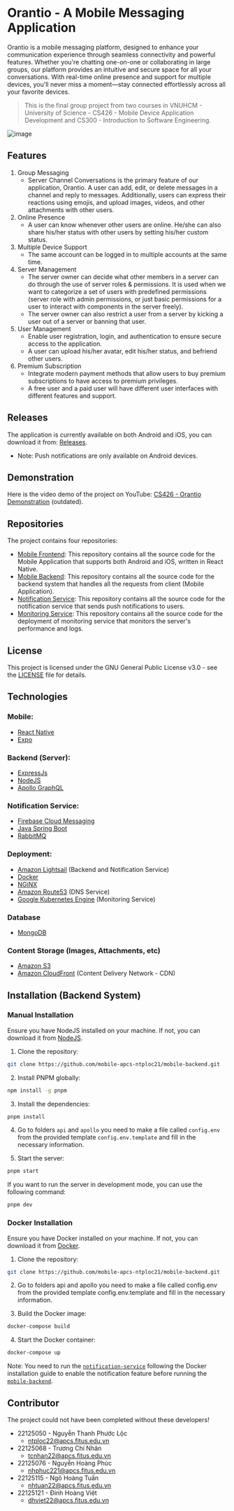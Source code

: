 # Orantio - A Mobile Messaging Application

Orantio is a mobile messaging platform, designed to enhance your communication experience through seamless connectivity and powerful features. Whether you're chatting one-on-one or collaborating in large groups, our platform provides an intuitive and secure space for all your conversations. With real-time online presence and support for multiple devices, you'll never miss a moment—stay connected effortlessly across all your favorite devices.

> This is the final group project from two courses in VNUHCM - University of Science - CS426 - Mobile Device Application Development and CS300 - Introduction to Software Engineering.

![image](https://github.com/user-attachments/assets/81a1a1a5-3806-40c1-8a49-928236ac4e5d)

## Features

1. Group Messaging
    - Server Channel Conversations is the primary feature of our application, Orantio. A user can add, edit, or delete messages in a channel and reply to messages. Additionally, users can express their reactions using emojis, and upload images, videos, and other attachments with other users.
2. Online Presence
    - A user can know whenever other users are online. He/she can also share his/her status with other users by setting his/her custom status.
3. Multiple Device Support
    - The same account can be logged in to multiple accounts at the same time.
4. Server Management
    - The server owner can decide what other members in a server can do through the use of server roles & permissions. It is used when we want to categorize a set of users with predefined permissions (server role with admin permissions, or just basic permissions for a user to interact with components in the server freely).
    - The server owner can also restrict a user from a server by kicking a user out of a server or banning that user.
5. User Management
    - Enable user registration, login, and authentication to ensure secure access to the application.
    - A user can upload his/her avatar, edit his/her status, and befriend other users.
6. Premium Subscription
    - Integrate modern payment methods that allow users to buy premium subscriptions to have access to premium privileges.
    - A free user and a paid user will have different user interfaces with different features and support.

## Releases

The application is currently available on both Android and iOS, you can download it from: [Releases](https://drive.google.com/drive/folders/1f4hMgw-ejAeCoTmEvTNTC5w5bsk0XVha?usp=drive_link).
- Note: Push notifications are only available on Android devices.

## Demonstration

Here is the video demo of the project on YouTube: [CS426 - Orantio Demonstration](https://youtu.be/yxmciwkagPo) (outdated).

## Repositories

The project contains four repositories:
- [Mobile Frontend](https://github.com/mobile-apcs-ntploc21/mobile-frontend): This repository contains all the source code for the Mobile Application that supports both Android and iOS, written in React Native.
- [Mobile Backend](https://github.com/mobile-apcs-ntploc21/mobile-backend): This repository contains all the source code for the backend system that handles all the requests from client (Mobile Application).
- [Notification Service](https://github.com/mobile-apcs-ntploc21/notification-service): This repository contains all the source code for the notification service that sends push notifications to users.
- [Monitoring Service](https://github.com/mobile-apcs-ntploc21/monitoring-service): This repository contains all the source code for the deployment of monitoring service that monitors the server's performance and logs.

## License

This project is licensed under the GNU General Public License v3.0 - see the [LICENSE](https://github.com/mobile-apcs-ntploc21/mobile-backend/blob/master/LICENSE) file for details.

## Technologies

### Mobile:
- [React Native](https://reactnative.dev/)
- [Expo](https://expo.dev/)

### Backend (Server):
- [ExpressJs](https://expressjs.com/)
- [NodeJS](https://nodejs.org/en/)
- [Apollo GraphQL](https://www.apollographql.com/)

### Notification Service:
- [Firebase Cloud Messaging](https://firebase.google.com/docs/cloud-messaging)
- [Java Spring Boot](https://spring.io/projects/spring-boot)
- [RabbitMQ](https://www.rabbitmq.com/)

### Deployment:
- [Amazon Lightsail](https://aws.amazon.com/free/compute/lightsail) (Backend and Notification Service)
- [Docker](https://www.docker.com/)
- [NGiNX](https://nginx.org/en/)
- [Amazon Route53](https://aws.amazon.com/route53/) (DNS Service)
- [Google Kubernetes Engine](https://cloud.google.com/kubernetes-engine) (Monitoring Service)

### Database
- [MongoDB](https://www.mongodb.com/lp/cloud/atlas/try4)

### Content Storage (Images, Attachments, etc)
- [Amazon S3](https://aws.amazon.com/s3/)
- [Amazon CloudFront](https://aws.amazon.com/cloudfront/) (Content Delivery Network - CDN)

## Installation (Backend System)

### Manual Installation

Ensure you have NodeJS installed on your machine. If not, you can download it from [NodeJS](https://nodejs.org/en/).

1. Clone the repository:
```bash
git clone https://github.com/mobile-apcs-ntploc21/mobile-backend.git
```

2. Install PNPM globally:
```bash
npm install -g pnpm
```

3. Install the dependencies:
```bash
pnpm install
```

4. Go to folders `api` and `apollo` you need to make a file called `config.env` from the provided template `config.env.template` and fill in the necessary information.

5. Start the server:
```bash
pnpm start
```

If you want to run the server in development mode, you can use the following command:
```bash
pnpm dev
```

### Docker Installation

Ensure you have Docker installed on your machine. If not, you can download it from [Docker](https://www.docker.com/).

1. Clone the repository:
```bash
git clone https://github.com/mobile-apcs-ntploc21/mobile-backend.git
```

2. Go to folders api and apollo you need to make a file called config.env from the provided template config.env.template and fill in the necessary information.

3. Build the Docker image:
```bash
docker-compose build
```

4. Start the Docker container:
```bash
docker-compose up
```
Note: You need to run the [`notification-service`](https://github.com/mobile-apcs-ntploc21/notification-service) following the Docker installation guide to enable the notification feature before running the [`mobile-backend`](https://github.com/mobile-apcs-ntploc21/mobile-backend).

## Contributor

The project could not have been completed without these developers!

- 22125050 - Nguyễn Thanh Phước Lộc
  - ntploc22@apcs.fitus.edu.vn
- 22125068 - Trương Chí Nhân
  - tcnhan22@apcs.fitus.edu.vn
- 22125076 - Nguyễn Hoàng Phúc
  - nhphuc221@apcs.fitus.edu.vn
- 22125115 - Ngô Hoàng Tuấn
  - nhtuan22@apcs.fitus.edu.vn
- 22125121 - Đinh Hoàng Việt
  - dhviet22@apcs.fitus.edu.vn

